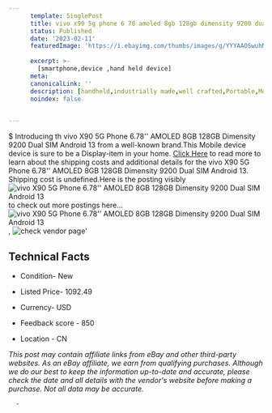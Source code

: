 ```yaml
---
      template: SinglePost
      title: vivo x90 5g phone 6 78 amoled 8gb 128gb dimensity 9200 dual sim android 13
      status: Published
      date: '2023-02-11'
      featuredImage: 'https://i.ebayimg.com/thumbs/images/g/YYYAAOSwuhNjfdWw/s-l225.jpg'
      
      excerpt: >-
        [smartphone,device ,hand held device]
      meta:
      canonicalLink: ''
      description: [handheld,industrially made,well crafted,Portable,Mobile,Compact,Convenient,Lightweight,Maneuverable,Man-portable,Miniature,Carriable,Hand-held,Light,Holdable,Transportable,Mobile device,Pocket-sized,On-the-go,Wireless,Cordless,Compact size,Convenient size, smartphone,device ,hand held device]
      noindex: false
      

---
```

$
      Introducing th vivo X90 5G Phone 6.78'' AMOLED 8GB 128GB Dimensity 9200 Dual SIM Android 13 from a well-known brand.This Mobile device device  is sure to be a Display-item in your home. [Click Here](https://www.ebay.com/itm/225265030834?hash=item3472d796b2%3Ag%3AYYYAAOSwuhNjfdWw&mkevt=1&mkcid=1&mkrid=711-53200-19255-0&campid=%253CePNCampaignId%253E&customid=%253CreferenceId%253E&toolid=10049) to read more to learn about the shipping costs and additional details for the vivo X90 5G Phone 6.78'' AMOLED 8GB 128GB Dimensity 9200 Dual SIM Android 13. Shipping cost is undefined.Here is the posting visibly ![vivo X90 5G Phone 6.78'' AMOLED 8GB 128GB Dimensity 9200 Dual SIM Android 13](https://i.ebayimg.com/thumbs/images/g/YYYAAOSwuhNjfdWw/s-l225.jpg) to check out more postings here... ![vivo X90 5G Phone 6.78'' AMOLED 8GB 128GB Dimensity 9200 Dual SIM Android 13](https://i.ebayimg.com/images/g/YYYAAOSwuhNjfdWw/s-l1200.jpg), ![check vendor page](https://origin-galleryplus.ebayimg.com/ws/web/225265030834_2_0_1/225x225.jpg,https://origin-galleryplus.ebayimg.com/ws/web/225265030834_3_0_1/225x225.jpg,https://origin-galleryplus.ebayimg.com/ws/web/225265030834_4_0_1/225x225.jpg,https://origin-galleryplus.ebayimg.com/ws/web/225265030834_5_0_1/225x225.jpg,https://origin-galleryplus.ebayimg.com/ws/web/225265030834_6_0_1/225x225.jpg,https://origin-galleryplus.ebayimg.com/ws/web/225265030834_7_0_1/225x225.jpg,https://origin-galleryplus.ebayimg.com/ws/web/225265030834_8_0_1/225x225.jpg,https://origin-galleryplus.ebayimg.com/ws/web/225265030834_9_0_1/225x225.jpg,https://origin-galleryplus.ebayimg.com/ws/web/225265030834_10_0_1/225x225.jpg)'

      

 ## Technical Facts 



     
      

 - Condition- New 


      

 - Listed Price- 1092.49 


      

 - Currency- USD 


      

 - Feedback score - 850 


      

 - Location - CN 


      
      

 *_This post may contain affiliate links from eBay and other third-party websites. As an eBay affiliate, we earn from qualifying purchases. Although we do our best to keep the information up-to-date and accurate, please check the date and all details with the vendor's website before making a purchase. Not all data may be accurate._*




      -
